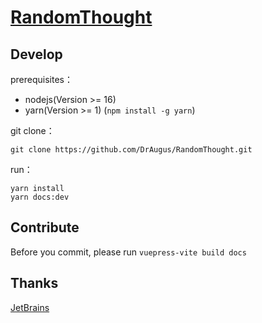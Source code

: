 # [RandomThought](https://draugus.github.io/RandomThought/)

## Develop

prerequisites：

- nodejs(Version >= 16)
- yarn(Version >= 1) (`npm install -g yarn`)

git clone：

```git
git clone https://github.com/DrAugus/RandomThought.git
```

run：

```yarn
yarn install
yarn docs:dev
```

## Contribute

Before you commit, please run `vuepress-vite build docs`

## Thanks

[JetBrains](https://www.jetbrains.com/zh-cn/community/opensource/#support)

